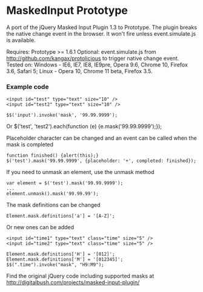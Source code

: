 MaskedInput Prototype
=============

A port of the jQuery Masked Input Plugin 1.3 to Prototype.
The plugin breaks the native change event in the browser. It won't fire unless event.simulate.js is available.

Requires: Prototype >= 1.6.1
Optional: event.simulate.js from http://github.com/kangax/protolicious to trigger native change event.
Tested on:
    Windows - IE6, IE7, IE8, IE9pre, Opera 9.6, Chrome 10, Firefox 3.6, Safari 5;
    Linux - Opera 10, Chrome 11 beta, Firefox 3.5.

### Example code

    <input id="test" type="text" size="10" />
    <input id="test2" type="text" size="10" />

    $$('input').invoke('mask', '99.99.9999');
Or
    $('test', 'test2').each(function (e) {e.mask('99.99.9999');});

Placeholder character can be changed and an event can be called when the mask is completed

    function finished() {alert(this);}
    $('test').mask('99.99.9999', {placeholder: '+', completed: finished});

If you need to unmask an element, use the unmask method

    var element = $('test').mask('99.99.9999');
    ...
    element.unmask().mask('99.99.99');

The mask definitions can be changed

    Element.mask.definitions['a'] = '[A-Z]';

Or new ones can be added

    <input id="time1" type="text" class="time" size="5" />
    <input id="time2" type="text" class="time" size="5" />

    Element.mask.definitions['H'] = '[012]';
    Element.mask.definitions['M'] = '[012345]';
    $$(".time").invoke("mask", "H9:M9");

Find the original jQuery code including supported masks at http://digitalbush.com/projects/masked-input-plugin/
